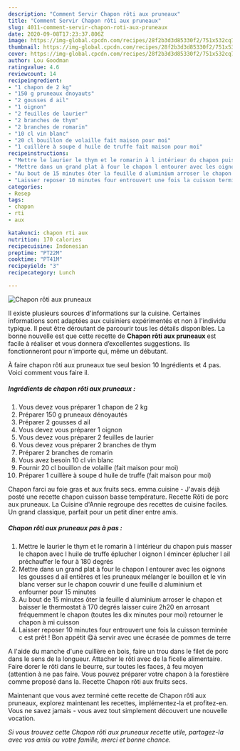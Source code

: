 ```yaml
---
description: "Comment Servir Chapon rôti aux pruneaux"
title: "Comment Servir Chapon rôti aux pruneaux"
slug: 4011-comment-servir-chapon-roti-aux-pruneaux
date: 2020-09-08T17:23:37.806Z
image: https://img-global.cpcdn.com/recipes/28f2b3d3d85330f2/751x532cq70/chapon-roti-aux-pruneaux-photo-principale-de-la-recette.jpg
thumbnail: https://img-global.cpcdn.com/recipes/28f2b3d3d85330f2/751x532cq70/chapon-roti-aux-pruneaux-photo-principale-de-la-recette.jpg
cover: https://img-global.cpcdn.com/recipes/28f2b3d3d85330f2/751x532cq70/chapon-roti-aux-pruneaux-photo-principale-de-la-recette.jpg
author: Lou Goodman
ratingvalue: 4.6
reviewcount: 14
recipeingredient:
- "1 chapon de 2 kg"
- "150 g pruneaux dnoyauts"
- "2 gousses d ail"
- "1 oignon"
- "2 feuilles de laurier"
- "2 branches de thym"
- "2 branches de romarin"
- "10 cl vin blanc"
- "20 cl bouillon de volaille fait maison pour moi"
- "1 cuillère à soupe d huile de truffe fait maison pour moi"
recipeinstructions:
- "Mettre le laurier le thym et le romarin à l intérieur du chapon puis masser le chapon avec l huile de truffe éplucher l oignon l émincer éplucher l ail préchauffer le four à 180 degrés"
- "Mettre dans un grand plat à four le chapon l entourer avec les oignons les gousses d ail entières et les pruneaux mélanger le bouillon et le vin blanc verser sur le chapon couvrir d une feuille d aluminium et enfourner pour 15 minutes"
- "Au bout de 15 minutes ôter la feuille d aluminium arroser le chapon et baisser le thermostat à 170 degrés laisser cuire 2h20 en arrosant fréquemment le chapon (toutes les dix minutes pour moi) retourner le chapon à mi cuisson"
- "Laisser reposer 10 minutes four entrouvert une fois la cuisson terminée c est prêt ! Bon appétit 😋à servir avec une écrasée de pommes de terre"
categories:
- Resep
tags:
- chapon
- rti
- aux

katakunci: chapon rti aux 
nutrition: 170 calories
recipecuisine: Indonesian
preptime: "PT22M"
cooktime: "PT41M"
recipeyield: "3"
recipecategory: Lunch

---
```



![Chapon rôti aux pruneaux](https://img-global.cpcdn.com/recipes/28f2b3d3d85330f2/751x532cq70/chapon-roti-aux-pruneaux-photo-principale-de-la-recette.jpg)

Il existe plusieurs sources d'informations sur la cuisine. Certaines informations sont adaptées aux cuisiniers expérimentés et non à l'individu typique. Il peut être déroutant de parcourir tous les détails disponibles. La bonne nouvelle est que cette recette de <strong> Chapon rôti aux pruneaux </strong> est facile à réaliser et vous donnera d’excellentes suggestions. Ils fonctionneront pour n'importe qui, même un débutant.

<!--inarticleads1-->

À faire chapon rôti aux pruneaux tue seul besion 10 Ingrédients et 4 pas. Voici comment vous faire il.

##### Ingrédients de chapon rôti aux pruneaux :

1. Vous devez vous préparer 1 chapon de 2 kg
1. Préparer 150 g pruneaux dénoyautés
1. Préparer 2 gousses d ail
1. Vous devez vous préparer 1 oignon
1. Vous devez vous préparer 2 feuilles de laurier
1. Vous devez vous préparer 2 branches de thym
1. Préparer 2 branches de romarin
1. Vous avez besoin 10 cl vin blanc
1. Fournir 20 cl bouillon de volaille (fait maison pour moi)
1. Préparer 1 cuillère à soupe d huile de truffe (fait maison pour moi)


Chapon farci au foie gras et aux fruits secs. emma.cuisine - J&#39;avais déjà posté une recette chapon cuisson basse température. Recette Rôti de porc aux pruneaux. La Cuisine d&#39;Annie regroupe des recettes de cuisine faciles. Un grand classique, parfait pour un petit dîner entre amis. 

<!--inarticleads2-->

##### Chapon rôti aux pruneaux pas à pas :

1. Mettre le laurier le thym et le romarin à l intérieur du chapon puis masser le chapon avec l huile de truffe éplucher l oignon l émincer éplucher l ail préchauffer le four à 180 degrés
1. Mettre dans un grand plat à four le chapon l entourer avec les oignons les gousses d ail entières et les pruneaux mélanger le bouillon et le vin blanc verser sur le chapon couvrir d une feuille d aluminium et enfourner pour 15 minutes
1. Au bout de 15 minutes ôter la feuille d aluminium arroser le chapon et baisser le thermostat à 170 degrés laisser cuire 2h20 en arrosant fréquemment le chapon (toutes les dix minutes pour moi) retourner le chapon à mi cuisson
1. Laisser reposer 10 minutes four entrouvert une fois la cuisson terminée c est prêt ! Bon appétit 😋à servir avec une écrasée de pommes de terre


A l&#39;aide du manche d&#39;une cuillère en bois, faire un trou dans le filet de porc dans le sens de la longueur. Attacher le rôti avec de la ficelle alimentaire. Faire dorer le rôti dans le beurre, sur toutes les faces, à feu moyen (attention à ne pas faire. Vous pouvez préparer votre chapon à la forestière comme proposé dans la. Recette Chapon rôti aux fruits secs. 

<!--inarticleads1-->

<p>
Maintenant que vous avez terminé cette recette de Chapon rôti aux pruneaux, explorez maintenant les recettes, implémentez-la et profitez-en. Vous ne savez jamais - vous avez tout simplement découvert une nouvelle vocation.
</p>

<p>
<i>Si vous trouvez cette Chapon rôti aux pruneaux recette utile, partagez-la avec vos amis ou votre famille, merci et bonne chance.</i>
</p>
